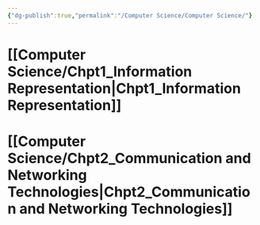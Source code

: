 ```yaml
---
{"dg-publish":true,"permalink":"/Computer Science/Computer Science/"}
---
```



# [[Computer Science/Chpt1_Information Representation\|Chpt1_Information Representation]]
  
# [[Computer Science/Chpt2_Communication and Networking Technologies\|Chpt2_Communication and Networking Technologies]]
